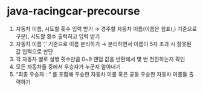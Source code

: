 # java-racingcar-precourse
1. 자동차 이름, 시도할 횟수 입력 받기 → 경주할 자동차 이름(이름은 쉼표(,) 기준으로 구분), 시도할 횟수 출력하고 입력 받기
2. 자동차 이름 ‘,’ 기준으로 이름 분리하기 → 분리하면서 이름이 5자 초과 시 잘못된 값 입력으로 판단
3. 각 자동차 별로 실행 횟수만큼 0~9 랜덤 값을 반환해서 몇 번 전진하는지 확인
4. 모든 자동차들 중에서 우승자가 누군지 알아내기
5. “최종 우승자 : “ 를 포함해 우승한 자동차 이름 혹은 공동 우승한 자동차 이름들 출력하기
